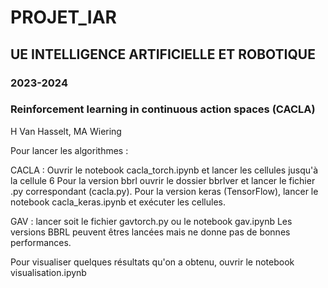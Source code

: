 # PROJET_IAR

## UE INTELLIGENCE ARTIFICIELLE ET ROBOTIQUE
### 2023-2024

### Reinforcement learning in continuous action spaces (CACLA)

H Van Hasselt, MA Wiering

Pour lancer les algorithmes :

CACLA : 
Ouvrir le notebook cacla_torch.ipynb et lancer les cellules jusqu'à la cellule 6
Pour la version bbrl ouvrir le dossier bbrlver et lancer le fichier .py correspondant (cacla.py).
Pour la version keras (TensorFlow), lancer le notebook cacla_keras.ipynb et exécuter les cellules.

GAV :
lancer soit le fichier gavtorch.py ou le notebook gav.ipynb
Les versions BBRL peuvent êtres lancées mais ne donne pas de bonnes performances.

Pour visualiser quelques résultats qu'on a obtenu, ouvrir le notebook visualisation.ipynb
